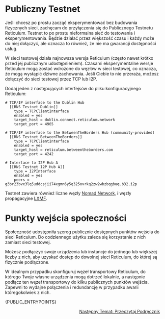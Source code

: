 # Publiczny Testnet
Jeśli chcesz po prostu zacząć eksperymentować bez budowania fizycznych sieci, zachęcam do przyłączenia się do Publicznego Testnetu Reticulum. Testnet to po prostu nieformalna sieć do testowania i eksperymentowania. Będzie działać przez większość czasu i każdy może do niej dołączyć, ale oznacza to również, że nie ma gwarancji dostępności usług.

W sieci testowej działa najnowsza wersja Reticulum (często nawet krótko przed jej publicznym udostępnieniem). Czasami eksperymentalne wersje Reticulum mogą zostać wdrożone do węzłów w sieci testowej, co oznacza, że ​​mogą wystąpić dziwne zachowania. Jeśli Ciebie to nie przeraża, możesz dołączyć do sieci testowej przez TCP lub I2P.

Dodaj jeden z następujących interfejsów do pliku konfiguracyjnego Reticulum:

```
# TCP/IP interface to the Dublin Hub
  [[RNS Testnet Dublin]]
    type = TCPClientInterface
    enabled = yes
    target_host = dublin.connect.reticulum.network
    target_port = 4965

# TCP/IP interface to the BetweenTheBorders Hub (community-provided)
  [[RNS Testnet BetweenTheBorders]]
    type = TCPClientInterface
    enabled = yes
    target_host = reticulum.betweentheborders.com
    target_port = 4242

# Interface to I2P Hub A
  [[RNS Testnet I2P Hub A]]
    type = I2PInterface
    enabled = yes
    peers = g3br23bvx3lq5uddcsjii74xgmn6y5q325ovrkq2zw2wbzbqgbuq.b32.i2p
```

Testnet zawiera również liczne węzły [Nomad Network](https://github.com/markqvist/nomadnet), i węzły propagacyjne [LXMF](https://github.com/markqvist/lxmf).

# Punkty wejścia społeczności
Społeczność udostępniła szereg publicznie dostępnych punktów wejścia do sieci Reticulum. Do codziennego użytku zaleca się korzystanie z nich zamiast sieci testowej.

Możesz podłączyć swoje urządzenia lub instancje do jednego lub większej liczby z nich, aby uzyskać dostęp do dowolnej sieci Reticulum, do której są fizycznie podłączone.

W idealnym przypadku skonfiguruj węzeł transportowy Reticulum, do którego Twoje własne urządzenia mogą dotrzeć lokalnie, a następnie podłącz ten węzeł transportowy do kilku publicznych punktów wejścia. Zapewni to wydajne połączenia i redundancję w przypadku awarii któregokolwiek z nich.

{PUBLIC_ENTRYPOINTS}

<p align="right"><a href="docs_pl.html">Następny Temat: Przeczytaj Podręcznik</a></p>
